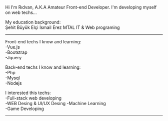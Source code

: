 Hi I'm Rıdvan, A.K.A Amateur Front-end Developer.
 I'm developing myself on web techs...
 
 
My education background:    
Şehit Büyük Elçi İsmail Erez MTAL IT & Web programing

<hr>  

Front-end techs I know and learning:  
-Vue.js  
-Bootstrap  
-Jquery  

Back-end techs I know and learning:  
-Php  
-Mysql  
-Nodejs  

I interested this techs:  
-Full-stack web developing  
-WEB Desing & UI/UX Desing
-Machine Learning  
-Game Developing  

<hr>  

